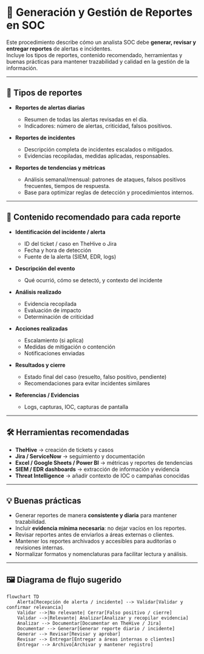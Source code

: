 
# 📝 Generación y Gestión de Reportes en SOC

Este procedimiento describe cómo un analista SOC debe **generar, revisar y entregar reportes** de alertas e incidentes.  
Incluye los tipos de reportes, contenido recomendado, herramientas y buenas prácticas para mantener trazabilidad y calidad en la gestión de la información.

---

## 📂 Tipos de reportes

- **Reportes de alertas diarias**  
  - Resumen de todas las alertas revisadas en el día.  
  - Indicadores: número de alertas, criticidad, falsos positivos.  

- **Reportes de incidentes**  
  - Descripción completa de incidentes escalados o mitigados.  
  - Evidencias recopiladas, medidas aplicadas, responsables.  

- **Reportes de tendencias y métricas**  
  - Análisis semanal/mensual: patrones de ataques, falsos positivos frecuentes, tiempos de respuesta.  
  - Base para optimizar reglas de detección y procedimientos internos.  

---

## 📄 Contenido recomendado para cada reporte

- **Identificación del incidente / alerta**  
  - ID del ticket / caso en TheHive o Jira  
  - Fecha y hora de detección  
  - Fuente de la alerta (SIEM, EDR, logs)  

- **Descripción del evento**  
  - Qué ocurrió, cómo se detectó, y contexto del incidente  

- **Análisis realizado**  
  - Evidencia recopilada  
  - Evaluación de impacto  
  - Determinación de criticidad  

- **Acciones realizadas**  
  - Escalamiento (si aplica)  
  - Medidas de mitigación o contención  
  - Notificaciones enviadas  

- **Resultados y cierre**  
  - Estado final del caso (resuelto, falso positivo, pendiente)  
  - Recomendaciones para evitar incidentes similares  

- **Referencias / Evidencias**  
  - Logs, capturas, IOC, capturas de pantalla  

---

## 🛠️ Herramientas recomendadas

- **TheHive** → creación de tickets y casos  
- **Jira / ServiceNow** → seguimiento y documentación  
- **Excel / Google Sheets / Power BI** → métricas y reportes de tendencias  
- **SIEM / EDR dashboards** → extracción de información y evidencia  
- **Threat Intelligence** → añadir contexto de IOC o campañas conocidas  

---

## 💡 Buenas prácticas

- Generar reportes de manera **consistente y diaria** para mantener trazabilidad.  
- Incluir **evidencia mínima necesaria**: no dejar vacíos en los reportes.  
- Revisar reportes antes de enviarlos a áreas externas o clientes.  
- Mantener los reportes archivados y accesibles para auditorías o revisiones internas.  
- Normalizar formatos y nomenclaturas para facilitar lectura y análisis.  

---

## 🖼️ Diagrama de flujo sugerido

```mermaid
flowchart TD
    Alerta[Recepción de alerta / incidente] --> Validar[Validar y confirmar relevancia]
    Validar -->|No relevante| Cerrar[Falso positivo / cierre]
    Validar -->|Relevante| Analizar[Analizar y recopilar evidencia]
    Analizar --> Documentar[Documentar en TheHive / Jira]
    Documentar --> Generar[Generar reporte diario / incidente]
    Generar --> Revisar[Revisar y aprobar]
    Revisar --> Entregar[Entregar a áreas internas o clientes]
    Entregar --> Archivo[Archivar y mantener registro]